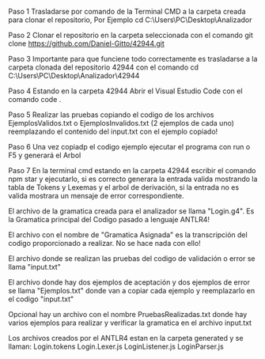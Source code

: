 Paso 1 Trasladarse por comando de la Terminal CMD a la carpeta creada para clonar el repositorio, Por Ejemplo    cd C:\Users\PC\Desktop\Analizador 

Paso 2 Clonar el repositorio en la carpeta seleccionada con el comando     git clone https://github.com/Daniel-Gitto/42944.git

Paso 3 Importante para que funciene todo correctamente es trasladarse a la carpeta clonada del repositorio 42944 con el comando     cd C:\Users\PC\Desktop\Analizador\42944

Paso 4 Estando en la carpeta 42944 Abrir el Visual Estudio Code con el comando     code .

Paso 5 Realizar las pruebas copiando el codigo de los archivos EjemplosValidos.txt o EjemplosInvalidos.txt (2 ejemplos de cada uno) reemplazando el contenido del input.txt con el ejemplo copiado!

Paso 6 Una vez copiadp el codigo ejemplo ejecutar el programa con  run o F5 y generará el Arbol 

Paso 7 En la terminal cmd estando en la carpeta 42944 escribir el comando  npm star y ejecutarlo, si es correcto generara la entrada valida mostrando la tabla de Tokens y Lexemas y el arbol de derivación, si la entrada no es valida mostrara un mensaje de error correspondiente.

El archivo de la gramatica creada para el analizador se llama "Login.g4". Es la Gramatica principal del Codigo pasado a lenguaje ANTLR4!

El archivo con el nombre de "Gramatica Asignada" es la transcripción del codigo proporcionado a realizar. No se hace nada con ello!

El archivo donde se realizan las pruebas del codigo de validación o error se llama "input.txt"

El archivo donde hay dos ejemplos de aceptación y dos ejemplos de error se llama "Ejemplos.txt" donde van a copiar cada ejemplo y reemplazarlo en el codigo "input.txt"

Opcional hay un archivo con el nombre PruebasRealizadas.txt donde hay varios ejemplos para realizar y verificar la gramatica en el archivo input.txt 

Los archivos creados por el ANTLR4 estan en la carpeta generated y se llaman:
Login.tokens 
Login.Lexer.js
LoginListener.js
LoginParser.js

